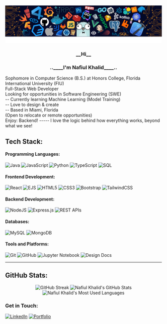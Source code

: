 ![intro](onee.png)
![line](line.gif)
<h3 align="center">__Hi__</h3>
<h3 align="center">..____I'm Nafiul Khalid____..</h3>

Sophomore in Computer Science (B.S.) at Honors College, Florida International University (FIU)<br>
Full-Stack Web Developer<br>
Looking for opportunities in Software Engineering (SWE)<br>
-- Currently learning Machine Learning (Model Training)<br>
-- Love to design & create<br>
-- Based in Miami, Florida <br>
(Open to relocate or remote opportunities)<br>
Enjoy: Backend! ----- I love the logic behind how everything works, beyond what we see!<br>

## Tech Stack:

#### **Programming Languages:**
![Java](https://img.shields.io/badge/java-%23ED8B00.svg?style=for-the-badge&logo=openjdk&logoColor=white) 
![JavaScript](https://img.shields.io/badge/javascript-%23323330.svg?style=for-the-badge&logo=javascript&logoColor=%23F7DF1E) 
![Python](https://img.shields.io/badge/python-3670A0?style=for-the-badge&logo=python&logoColor=ffdd54) 
![TypeScript](https://img.shields.io/badge/typescript-%23007ACC.svg?style=for-the-badge&logo=typescript&logoColor=white) 
![SQL](https://img.shields.io/badge/sql-%234479A1.svg?style=for-the-badge&logo=sqlite&logoColor=white)

#### **Frontend Development:**
![React](https://img.shields.io/badge/react-%2320232a.svg?style=for-the-badge&logo=react&logoColor=%2361DAFB) 
![EJS](https://img.shields.io/badge/ejs-%23000.svg?style=for-the-badge&logo=javascript&logoColor=white)
![HTML5](https://img.shields.io/badge/html5-%23E34F26.svg?style=for-the-badge&logo=html5&logoColor=white) 
![CSS3](https://img.shields.io/badge/css3-%231572B6.svg?style=for-the-badge&logo=css3&logoColor=white) 
![Bootstrap](https://img.shields.io/badge/bootstrap-%238511FA.svg?style=for-the-badge&logo=bootstrap&logoColor=white) 
![TailwindCSS](https://img.shields.io/badge/tailwindcss-%2338B2AC.svg?style=for-the-badge&logo=tailwind-css&logoColor=white) 


#### **Backend Development:**
![NodeJS](https://img.shields.io/badge/node.js-6DA55F?style=for-the-badge&logo=node.js&logoColor=white) 
![Express.js](https://img.shields.io/badge/express.js-%23404d59.svg?style=for-the-badge&logo=express&logoColor=%2361DAFB) 
![REST APIs](https://img.shields.io/badge/REST-APIs-%23404d59.svg?style=for-the-badge&logo=api&logoColor=white)

#### **Databases:**
![MySQL](https://img.shields.io/badge/mysql-4479A1.svg?style=for-the-badge&logo=mysql&logoColor=white) 
![MongoDB](https://img.shields.io/badge/MongoDB-%234ea94b.svg?style=for-the-badge&logo=mongodb&logoColor=white)

#### **Tools and Platforms:**
![Git](https://img.shields.io/badge/git-%23F05033.svg?style=for-the-badge&logo=git&logoColor=white) 
![GitHub](https://img.shields.io/badge/github-%23121011.svg?style=for-the-badge&logo=github&logoColor=white) 
![Jupyter Notebook](https://img.shields.io/badge/Jupyter-%23F37626.svg?style=for-the-badge&logo=jupyter&logoColor=white)
![Design Docs](https://img.shields.io/badge/Design-Docs-%234CAF50.svg?style=for-the-badge&logo=markdown&logoColor=white)


---

## GitHub Stats:
<div align="center">
  <img height="180em" src="https://github-readme-streak-stats-ten-eosin.vercel.app?user=Nafiul%20Khalid&theme=dark" alt="GitHub Streak" />
  <img height="180em" src="https://github-readme-stats.vercel.app/api?username=nafiulkhalid&show_icons=true&theme=radical" alt="Nafiul Khalid's GitHub Stats" />
  <img height="180em" src="https://github-readme-stats.vercel.app/api/top-langs/?username=nafiulkhalid&theme=dark&hide_border=false&include_all_commits=false&count_private=false&layout=compact" alt="Nafiul Khalid's Most Used Languages" />
</div>

### Get in Touch:
[![LinkedIn](https://img.shields.io/badge/LinkedIn-%230A66C2.svg?logo=linkedin&logoColor=white)](https://linkedin.com/in/https://www.linkedin.com/in/nafiulkhalid/) 
[![Portfolio](https://img.shields.io/badge/Portfolio-%23FF5733.svg?logo=codeigniter&logoColor=white)](https://nafiulkhalid.github.io/)

